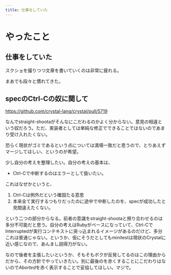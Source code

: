 ```yaml
---
title: 仕事をしていた
---
```


# やったこと

## 仕事をしていた

スクショを撮りつつ文章を書いていくのは非常に疲れる。

まあでも段々と慣れてきた。

## specのCtrl-Cの奴に関して

https://github.com/crystal-lang/crystal/pull/5719

なんでstraight-shootaがそんなにこだわるのかよく分からない。意見の相違という奴だろう。ただ、実装者としては単純な修正でできることではないのであまり受け入れたくない。

恐らく現状がゴミであるという点については満場一致だと思うので、とりあえずマージしてほしい、というのが希望。

少し自分の考えを整理したい。自分の考えの基本は、

  - Ctrl-Cで中断するのはエラーとして扱いたい。

これはなぜかというと、

  1. Ctrl-Cは例外だという確固たる意思
  2. 本来全て実行するつもりだったのに途中で中断したのを、specが成功したと見間違えたくない。

という二つの部分からなる。前者の意識をstraight-shootaと擦り合わせるのは多分不可能だと思う。自分の考えはRubyがベースになっていて、Ctrl-CでInterruptedが実行コンテキストに突っ込まれるイメージがあるのだけど、多分これは普通じゃない。というか、仮にそうだとしてもminitestは現状のCrystalに近い感じなので、あんまし説得力がない。

なので後者を主張したいというか、そもそもボクが反発してるのはこの理由からだから、その方針でやっていきたい。別に最後のを赤くすることにこだわりはないので*Aborted*を赤く表示することで妥協してほしい。マジで。

